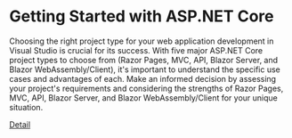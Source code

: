 # Getting Started with ASP.NET Core

Choosing the right project type for your web application development in Visual Studio is crucial for its success. With five major ASP.NET Core project types to choose from (Razor Pages, MVC, API, Blazor Server, and Blazor WebAssembly/Client), it's important to understand the specific use cases and advantages of each. Make an informed decision by assessing your project's requirements and considering the strengths of Razor Pages, MVC, API, Blazor Server, and Blazor WebAssembly/Client for your unique situation. 

[Detail](https://eduitfree.com/courses/getting-started-with-asp-net-core)